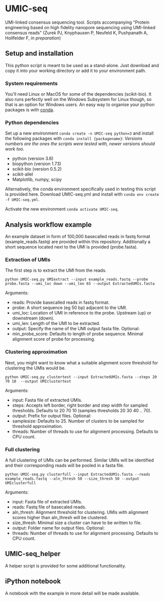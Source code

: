 # UMIC-seq
UMI-linked consensus sequencing tool.
Scripts accompanying "Protein engineering based on high fidelity nanopore sequencing using UMI-linked consensus reads" (Zurek PJ, Knyphausen P, Neufeld K, Pushpanath A, Hollfelder F, *in preparation*) 

## Setup and installation
This python script is meant to be used as a stand-alone. Just download and copy it into your working directory or add it to your environment path.

### System requirements
You'll need Linux or MacOS for some of the dependencies (scikit-bio). It also runs perfectly well on the Windows Subsystem for Linux though, so that is an option for Windows users.
An easy way to organise your python packages is with [conda](https://docs.conda.io/en/latest/miniconda.html).

### Python dependencies
Set up a new environment `conda create -n UMIC-seq python=3` and install the following packages with `conda install {packagename}`:
*Versions numbers are the ones the scripts were tested with, newer versions should work too.*
- python (version 3.6)
- biopython (version 1.73)
- scikit-bio (version 0.5.2)
- scikit-allel
- Matplotlib, numpy, scipy

Alternatively, the conda environment specifically used in testing this script is provided here. Download UMIC-seq.yml and install with `conda env create -f UMIC-seq.yml`.

Activate the new environment `conda activate UMIC-seq`.

## Analysis workflow example

An example dataset in form of 100,000 basecalled reads in fastq format (example_reads.fastq) are provided within this repository. Additionally a short sequence located next to the UMI is provided (probe.fasta).

### Extraction of UMIs

The first step is to extract the UMI from the reads.
```
python UMIC-seq.py UMIextract --input example_reads.fastq --probe probe.fasta --umi_loc down --umi_len 65 --output ExtractedUMIs.fasta
```
Arguments:
- reads: Provide basecalled reads in fastq format.
- probe: A short sequence (eg 50 bp) adjacent to the UMI.
- umi_loc: Location of UMI in reference to the probe. Upstream (up) or downstream (down).
- umi_len: Length of the UMI to be extracted.
- output: Specify the name of the UMI output fasta file.
Optional:
- min_probe_score: Defaults to length of probe sequence. Minimal alignment score of probe for processing.

### Clustering approximation

Next, you might want to know what a suitable alignment score threshold for clustering the UMIs would be.
```
python UMIC-seq.py clustertest --input ExtractedUMIs.fasta --steps 20 70 10  --output UMIclustertest
```
Arguments:
- input: Fasta file of extracted UMIs.
- steps: Accepts left border, right border and step width for sampled thresholds. Defaults to 20 70 10 (samples thresholds 20 30 40 .. 70).
- output: Prefix for output files.
Optional:
- samplesize: Defaults to 25. Number of clusters to be sampled for threshold approximation.
- threads: Number of threads to use for alignment processing. Defaults to CPU count.

### Full clustering

A full clustering of UMIs can be performed. Similar UMIs will be identified and their corresponding reads will be pooled in a fasta file.
```
python UMIC-seq.py clusterfull --input ExtractedUMIs.fasta --reads example_reads.fastq --aln_thresh 50 --size_thresh 50 --output UMIclusterfull
```
Arguments:
- input: Fasta file of extracted UMIs.
- reads: Fastq file of basecaled reads.
- aln_thresh: Alignment threshold for clustering. UMIs with alignment scores higher than aln_thresh will be clustered.
- size_thresh: Minimal size a cluster can have to be written to file.
- output: Folder name for output files.
Optional:
- threads: Number of threads to use for alignment processing. Defaults to CPU count.


## UMIC-seq_helper

A helper script is provided for some additional functionality.

## iPython notebook

A notebook with the example in more detail will be made available.
